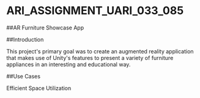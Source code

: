 # ARI_ASSIGNMENT_UARI_033_085

##AR Furniture Showcase App

##Introduction

This project's primary goal was to create an augmented reality application that makes use of Unity's features to present a variety of furniture appliances in an interesting and educational way. 

##Use Cases

Efficient Space Utilization


